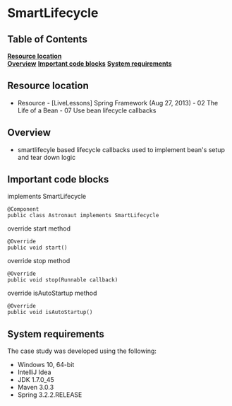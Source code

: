 # SmartLifecycle

## Table of Contents
**[Resource location](#resource-location)**  
**[Overview](#overview)**
**[Important code blocks](#important-code-blocks)**
**[System requirements](#system-requirements)** 

## Resource location
- Resource - [LiveLessons] Spring Framework (Aug 27, 2013) - 02 The Life of a Bean - 07 Use bean lifecycle callbacks

## Overview
- smartlifecyle based lifecycle callbacks used to implement bean's setup and tear down logic

## Important code blocks

implements SmartLifecycle

    @Component
    public class Astronaut implements SmartLifecycle

override start method

	@Override
    public void start()

override stop method

	@Override
    public void stop(Runnable callback)

override isAutoStartup method

	@Override
    public void isAutoStartup()

## System requirements

The case study was developed using the following:

- Windows 10, 64-bit
- IntelliJ Idea
- JDK 1.7.0_45
- Maven 3.0.3
- Spring 3.2.2.RELEASE
